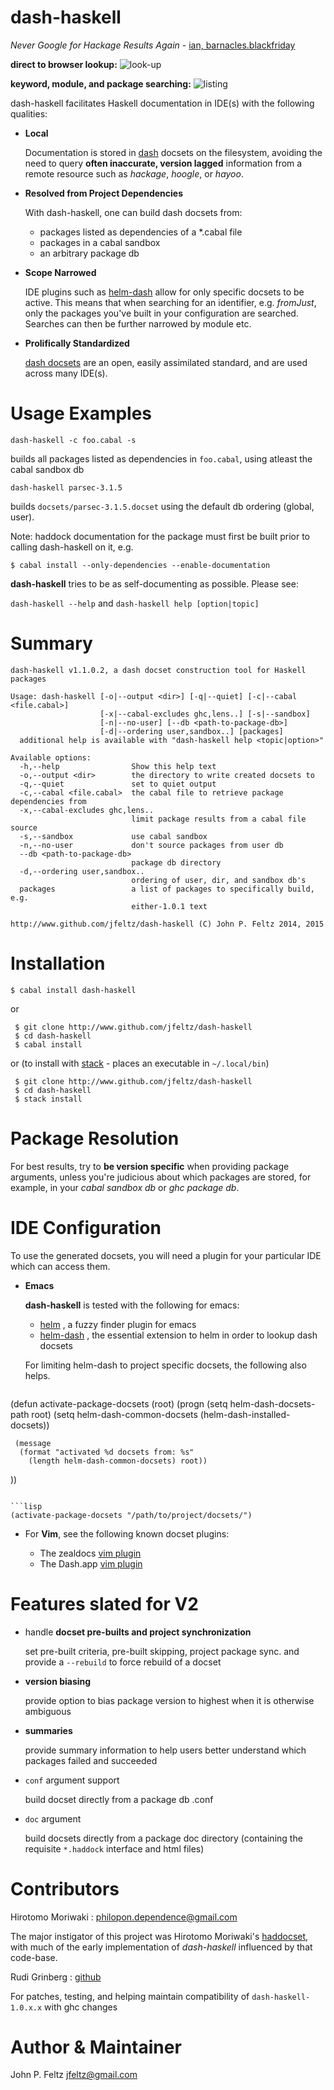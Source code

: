 dash-haskell
============
*Never Google for Hackage Results Again* - [ian, barnacles.blackfriday](https://barnacles.blackfriday/)

  **direct to browser lookup:**
  ![look-up](/img/lookup.png?raw=true)


  **keyword, module, and package searching:**
  ![listing](/img/listing.png?raw=true)

dash-haskell facilitates Haskell documentation in IDE(s) with the following qualities:

  * **Local**

    Documentation is stored in [dash](http://kapeli.com/dash) docsets on the filesystem,
    avoiding the need to query **often inaccurate, version lagged** information from a remote resource such as *hackage*,
    *hoogle*, or *hayoo*.

  * **Resolved from Project Dependencies**

    With dash-haskell, one can build dash docsets from:
     * packages listed as dependencies of a *.cabal file
     * packages in a cabal sandbox
     * an arbitrary package db

  * **Scope Narrowed**

    IDE plugins such as [helm-dash](https://github.com/areina/helm-dash)
    allow for only specific docsets to be active. This means that
    when searching for an identifier, e.g. *fromJust*, only the
    packages you've built in your configuration are searched. Searches
    can then be further narrowed by module etc.

  * **Prolifically Standardized**

    [dash docsets](http://kapeli.com/dash) are an open, easily assimilated standard, and
    are used across many IDE(s).

Usage Examples
==============
```dash-haskell -c foo.cabal -s```

builds all packages listed as dependencies in ```foo.cabal```, using atleast the cabal sandbox db

```dash-haskell parsec-3.1.5 ```

builds ```docsets/parsec-3.1.5.docset``` using the default db ordering (global, user).

Note: haddock documentation for the package must first be built prior to calling dash-haskell on it, e.g.
```
$ cabal install --only-dependencies --enable-documentation
```

**dash-haskell** tries to be as self-documenting as possible. Please see:

```dash-haskell --help``` and ```dash-haskell help [option|topic]```

Summary
=======
```
dash-haskell v1.1.0.2, a dash docset construction tool for Haskell packages

Usage: dash-haskell [-o|--output <dir>] [-q|--quiet] [-c|--cabal <file.cabal>]
                    [-x|--cabal-excludes ghc,lens..] [-s|--sandbox]
                    [-n|--no-user] [--db <path-to-package-db>]
                    [-d|--ordering user,sandbox..] [packages]
  additional help is available with "dash-haskell help <topic|option>"

Available options:
  -h,--help                Show this help text
  -o,--output <dir>        the directory to write created docsets to
  -q,--quiet               set to quiet output
  -c,--cabal <file.cabal>  the cabal file to retrieve package dependencies from
  -x,--cabal-excludes ghc,lens..
                           limit package results from a cabal file source
  -s,--sandbox             use cabal sandbox
  -n,--no-user             don't source packages from user db
  --db <path-to-package-db>
                           package db directory
  -d,--ordering user,sandbox..
                           ordering of user, dir, and sandbox db's
  packages                 a list of packages to specifically build, e.g.
                           either-1.0.1 text

http://www.github.com/jfeltz/dash-haskell (C) John P. Feltz 2014, 2015

```

Installation
============
```
$ cabal install dash-haskell
```
or

```
 $ git clone http://www.github.com/jfeltz/dash-haskell
 $ cd dash-haskell
 $ cabal install
```
or (to install with [stack](https://www.haskellstack.org) - places an executable
in `~/.local/bin`)
```
 $ git clone http://www.github.com/jfeltz/dash-haskell
 $ cd dash-haskell
 $ stack install
```

Package Resolution
==================
For best results, try to **be version specific** when providing
package arguments, unless you're judicious about which packages are
stored, for example, in your *cabal sandbox db* or *ghc package db*.

IDE Configuration
=================
To use the generated docsets, you will need a plugin for your particular IDE which can access
them.

* **Emacs**

  **dash-haskell** is tested with the following for emacs:

  * [helm](https://github.com/emacs-helm/helm) , a fuzzy finder plugin for emacs
  * [helm-dash](https://github.com/areina/helm-dash) , the essential extension to helm in order to lookup dash docsets

  For limiting helm-dash to project specific docsets, the following also helps.

  ```lisp
(defun activate-package-docsets (root)
  (progn
     (setq helm-dash-docsets-path root)
     (setq helm-dash-common-docsets (helm-dash-installed-docsets))

     (message
      (format "activated %d docsets from: %s"
        (length helm-dash-common-docsets) root))
  ))
  ```

  ```lisp
  (activate-package-docsets "/path/to/project/docsets/")
```

* For **Vim**, see the following known docset plugins:

    * The zealdocs [vim plugin](http://www.zealdocs.org)
    * The Dash.app [vim plugin](https://github.com/rizzatti/dash.vim)

Features slated for V2
======================
* handle **docset pre-builts and project synchronization**

  set pre-built criteria, pre-built skipping, project package sync.
  and provide a ```--rebuild``` to force rebuild of a docset

* **version biasing**

  provide option to bias package version to highest when it is otherwise ambiguous

* **summaries**

  provide summary information to help users better understand which
  packages failed and succeeded

* ```conf``` argument support

    build docset directly from a package db .conf

* ```doc``` argument

    build docsets directly from a package doc directory
    (containing the requisite ```*.haddock``` interface and html files)

Contributors
============
Hirotomo Moriwaki : <philopon.dependence@gmail.com>

The major instigator of this project was Hirotomo Moriwaki's [haddocset](https://github.com/philopon/haddocset), with much of the early implementation of *dash-haskell* influenced by that code-base.

Rudi Grinberg : [github](http://github.com/rgrinberg)

For patches, testing, and helping maintain compatibility of ```dash-haskell-1.0.x.x``` with ghc changes

Author & Maintainer
===================
John P. Feltz <jfeltz@gmail.com>
